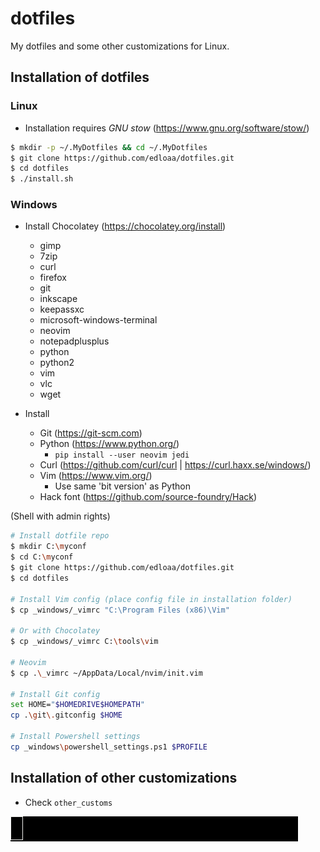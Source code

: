 # dotfiles

My dotfiles and some other customizations for Linux.

## Installation of dotfiles

### Linux

* Installation requires *GNU stow* (https://www.gnu.org/software/stow/)

```sh
$ mkdir -p ~/.MyDotfiles && cd ~/.MyDotfiles
$ git clone https://github.com/edloaa/dotfiles.git
$ cd dotfiles
$ ./install.sh
```

### Windows

* Install Chocolatey (https://chocolatey.org/install)
    -  gimp
    - 7zip
    - curl
    - firefox
    - git
    - inkscape
    - keepassxc
    - microsoft-windows-terminal
    - neovim
    - notepadplusplus
    - python
    - python2
    - vim
    - vlc
    - wget

* Install
    * Git (https://git-scm.com)
    * Python (https://www.python.org/)
        * ``pip install --user neovim jedi``
    * Curl (https://github.com/curl/curl | https://curl.haxx.se/windows/)
    * Vim (https://www.vim.org/)
        * Use same 'bit version' as Python
    * Hack font (https://github.com/source-foundry/Hack)

(Shell with admin rights)

```sh
# Install dotfile repo
$ mkdir C:\myconf
$ cd C:\myconf
$ git clone https://github.com/edloaa/dotfiles.git
$ cd dotfiles

# Install Vim config (place config file in installation folder)
$ cp _windows/_vimrc "C:\Program Files (x86)\Vim"

# Or with Chocolatey
$ cp _windows/_vimrc C:\tools\vim

# Neovim
$ cp .\_vimrc ~/AppData/Local/nvim/init.vim

# Install Git config
set HOME="$HOMEDRIVE$HOMEPATH"
cp .\git\.gitconfig $HOME

# Install Powershell settings
cp _windows\powershell_settings.ps1 $PROFILE
```

## Installation of other customizations

- Check `other_customs`

![Wake up](./other_customs/fun_tools/wakeupneo/wakeupneo.gif)

